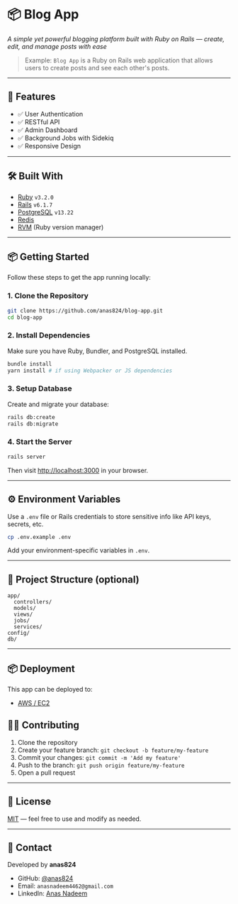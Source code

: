 # 📦 Blog App

_A simple yet powerful blogging platform built with Ruby on Rails — create, edit, and manage posts with ease_

> Example: `Blog App` is a Ruby on Rails web application that allows users to create posts and see each other's posts.

---

## 🚀 Features

- ✅ User Authentication
- ✅ RESTful API
- ✅ Admin Dashboard
- ✅ Background Jobs with Sidekiq
- ✅ Responsive Design

---

## 🛠️ Built With

- [Ruby](https://www.ruby-lang.org/) `v3.2.0`
- [Rails](https://rubyonrails.org/) `v6.1.7`
- [PostgreSQL](https://www.postgresql.org/) `v13.22`
- [Redis](https://redis.io/)
- [RVM](https://rvm.io/) (Ruby version manager)

---

## 📦 Getting Started

Follow these steps to get the app running locally:

### 1. Clone the Repository

```bash
git clone https://github.com/anas824/blog-app.git
cd blog-app
```

### 2. Install Dependencies

Make sure you have Ruby, Bundler, and PostgreSQL installed.

```bash
bundle install
yarn install # if using Webpacker or JS dependencies
```

### 3. Setup Database

Create and migrate your database:

```bash
rails db:create
rails db:migrate
```

### 4. Start the Server

```bash
rails server
```

Then visit [http://localhost:3000](http://localhost:3000) in your browser.

---

## ⚙️ Environment Variables

Use a `.env` file or Rails credentials to store sensitive info like API keys, secrets, etc.

```bash
cp .env.example .env
```

Add your environment-specific variables in `.env`.

---

## 📁 Project Structure (optional)

```
app/
  controllers/
  models/
  views/
  jobs/
  services/
config/
db/
```

---

## 📦 Deployment

This app can be deployed to:
- [AWS / EC2](https://aws.amazon.com/ec2/)

## 👨‍💻 Contributing

1. Clone the repository
2. Create your feature branch: `git checkout -b feature/my-feature`
3. Commit your changes: `git commit -m 'Add my feature'`
4. Push to the branch: `git push origin feature/my-feature`
5. Open a pull request

---

## 📄 License

[MIT](./LICENSE) — feel free to use and modify as needed.

---

## 🤝 Contact

Developed by **anas824**

- GitHub: [@anas824](https://github.com/anas824)
- Email: `anasnadeem4462@gmail.com`
- LinkedIn: [Anas Nadeem](https://linkedin.com/in/anas-nadeem-5678a21b4)
